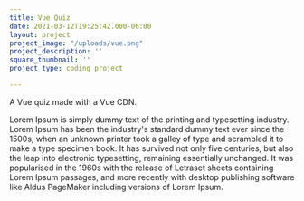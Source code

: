 ```yaml
---
title: Vue Quiz
date: 2021-03-12T19:25:42.000-06:00
layout: project
project_image: "/uploads/vue.png"
project_description: ''
square_thumbnail: ''
project_type: coding project

---
```


A Vue quiz made with a Vue CDN.

 <!--more--> 

 Lorem Ipsum is simply dummy text of the printing and typesetting industry. Lorem Ipsum has been the industry's standard dummy text ever since the 1500s, when an unknown printer took a galley of type and scrambled it to make a type specimen book. It has survived not only five centuries, but also the leap into electronic typesetting, remaining essentially unchanged. It was popularised in the 1960s with the release of Letraset sheets containing Lorem Ipsum passages, and more recently with desktop publishing software like Aldus PageMaker including versions of Lorem Ipsum.